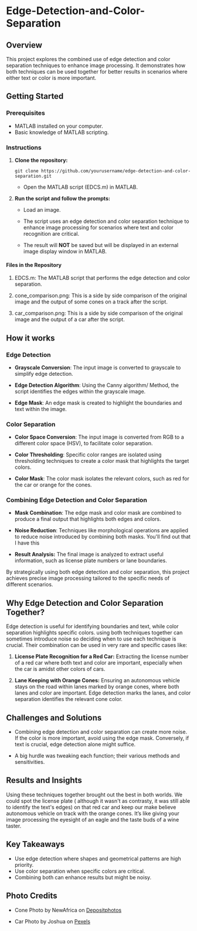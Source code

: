 # Edge-Detection-and-Color-Separation
## Overview

This project explores the combined use of edge detection and color separation techniques to enhance image processing. It demonstrates how both techniques can be used together for better results in scenarios where either text or color is more important.

## Getting Started

### Prerequisites

- MATLAB installed on your computer.
- Basic knowledge of MATLAB scripting.

### Instructions

1. **Clone the repository:**
    ```
   git clone https://github.com/yourusername/edge-detection-and-color-separation.git
   ```
    - Open the MATLAB script (EDCS.m) in MATLAB.

2. **Run the script and follow the prompts:**

    - Load an image.

    - The script uses an edge detection and color separation technique to enhance image processing for scenarios where text and color recognition are critical.

    - The result will **NOT** be saved but will be displayed in an external image display window in MATLAB.

#### Files in the Repository
1. EDCS.m: The MATLAB script that performs the edge detection and color separation.

2. cone_comparison.png: This is a side by side comparison of the original image and the output of some cones on a track after the script.

3. car_comparison.png: This is a side by side comparison of the original image and the output of a car after the script.


## How it works

### Edge Detection
- **Grayscale Conversion**: The input image is converted to grayscale to simplify edge detection.

- **Edge Detection Algorithm**: Using the Canny algorithm/ Method, the script identifies the edges within the grayscale image.

- **Edge Mask**: An edge mask is created to highlight the boundaries and text within the image.

### Color Separation
- **Color Space Conversion**: The input image is converted from RGB to a different color space (HSV), to facilitate color separation.

- **Color Thresholding**: Specific color ranges are isolated using thresholding techniques to create a color mask that highlights the target colors.

- **Color Mask**: The color mask isolates the relevant colors, such as red for the car or orange for the cones.

### Combining Edge Detection and Color Separation
- **Mask Combination**: The edge mask and color mask are combined to produce a final output that highlights both edges and colors.

- **Noise Reduction**: Techniques like morphological operations are applied to reduce noise introduced by combining both masks. You'll find out that I have this 

- **Result Analysis:** The final image is analyzed to extract useful information, such as license plate numbers or lane boundaries.

By strategically using both edge detection and color separation, this project achieves precise image processing tailored to the specific needs of different scenarios.

## Why Edge Detection and Color Separation Together?

Edge detection is useful for identifying boundaries and text, while color separation highlights specific colors. using both techniques together can sometimes introduce noise so deciding when to use each technique is crucial. Their combination can be used in very rare and specific cases like:

1. **License Plate Recognition for a Red Car:** Extracting the license number of a red car where both text and color are important, especially when the car is amidst other colors of cars.

2. **Lane Keeping with Orange Cones:** Ensuring an autonomous vehicle stays on the road within lanes marked by orange cones, where both lanes and color are important. Edge detection marks the lanes, and color separation identifies the relevant cone color.

## Challenges and Solutions

- Combining edge detection and color separation can create more noise. If the color is more important, avoid using the edge mask. Conversely, if text is crucial, edge detection alone might suffice.

- A big hurdle was tweaking each function; their various methods and sensitivities.

## Results and Insights

Using these techniques together brought out the best in both worlds. We could spot the license plate ( although it wasn't as contrasty, it was still able to identify the text's edges) on that red car and keep our make believe autonomous vehicle on track with the orange cones. It’s like giving your image processing the eyesight of an eagle and the taste buds of a wine taster.

## Key Takeaways

- Use edge detection where shapes and geometrical patterns are high priority.
- Use color separation when specific colors are critical.
- Combining both can enhance results but might be noisy.

## Photo Credits
- Cone Photo by NewAfrica on [Depositphotos](https://st.depositphotos.com/16122460/53628/i/1600/depositphotos_536283692-stock-photo-modern-car-driving-school-test.jpg)

- Car Photo by Joshua on [Pexels](https://www.pexels.com/photo/a-red-vintage-car-12147106/)